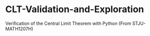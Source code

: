 # CLT-Validation-and-Exploration
Verification of the Central Limit Theorem with Python (From STJU-MATH1207H)

